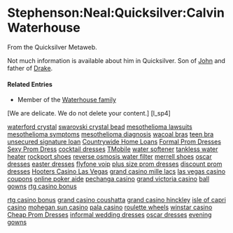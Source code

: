 
# Stephenson:Neal:Quicksilver:Calvin Waterhouse

From the Quicksilver Metaweb.

Not much information is available about him in Quicksilver. Son of [John](/stephenson-neal-quicksilver-john-waterhouse) and father of [Drake](/stephenson-neal-quicksilver-drake-waterhouse).

#### Related Entries



* Member of the [Waterhouse family](/stephenson-neal-quicksilver-waterhouse-family)




















[We are delicate. We do not delete your content.]
[l\_sp4]


[waterford crystal](/http-www-buddyprofile-com-viewprofile-php-username-waterfordcrystal)
[swarovski crystal bead](/http-www-buddyprofile-com-viewprofile-php-username-swarovskicrystal)
[mesothelioma lawsuits](/http-www-buddyprofile-com-viewprofile-php-username-mesotheliomalawsuits)
[mesothelioma symptoms](/http-www-buddyprofile-com-viewprofile-php-username-mesotheliomasymptoms)
[mesothelioma diagnosis](/http-www-buddyprofile-com-viewprofile-php-username-mesotheliomadiag)
[wacoal bras](/http-www-buddyprofile-com-viewprofile-php-username-wacoalbras)
[teen bra](/http-www-buddyprofile-com-viewprofile-php-username-teenbra)
[unsecured signature loan](/http-www-buddyprofile-com-viewprofile-php-username-unsecuredloan)
[Countrywide Home Loans](/http-www-buddyprofile-com-viewprofile-php-username-homeloans)
[Formal Prom Dresses](/http-blog-moddingplanet-it-w-formalpromdresses)
[Sexy Prom Dress](/http-blog-moddingplanet-it-w-sexypromdress)
[cocktail dresses](/http-blog-moddingplanet-it-w-cocktaildresses)
[TMobile](/http-www-buddyprofile-com-viewprofile-php-username-telmobile)
[water softener](/http-www-buddyprofile-com-viewprofile-php-username-watersoftener)
[tankless water heater](/http-www-buddyprofile-com-viewprofile-php-username-tanklesswaterheater)
[rockport shoes](/http-www-buddyprofile-com-viewprofile-php-username-rockportshoes)
[reverse osmosis water filter](/http-www-buddyprofile-com-viewprofile-php-username-osmosiswaterfilter)
[merrell shoes](/http-www-buddyprofile-com-viewprofile-php-username-merrellshoes)
[oscar dresses](/http-www-buddyprofile-com-viewprofile-php-username-oscardresses)
[easter dresses](/http-www-buddyprofile-com-viewprofile-php-username-easterdresses)
[flyfone voip](/http-flyfone-blox-pl-resource-flyfonevoip-htm)
[plus size prom dresses](/http-www-buddyprofile-com-viewprofile-php-username-plussizepromdresses)
[discount prom dresses](/http-www-buddyprofile-com-viewprofile-php-username-discountpromdresses)
[Hooters Casino Las Vegas](/http-blog-moddingplanet-it-w-hooterscasinolas)
[grand casino mille lacs](/http-blog-moddingplanet-it-w-grandcasinomille)
[las vegas casino coupons](/http-blog-moddingplanet-it-w-lasvegascasino)
[online poker aide](/http-blog-moddingplanet-it-w-onlinepokeraide)
[pechanga casino](/http-www-donx-de-blog-pechangacasino)
[grand victoria casino](/http-www-donx-de-blog-grandvictoriacasino)
[ball gowns](/http-www-donx-de-blog-ballgowns)
[rtg casino bonus](/http-www-privetparis-com-blog-rtgcasinobonus)

[rtg casino bonus](/http-blog-moddingplanet-it-w-rtgcasinobonus)
[grand casino coushatta](/http-blog-moddingplanet-it-w-grandcasinocoushat)
[grand casino hinckley](/http-blog-moddingplanet-it-w-grandcasinohinckle)
[isle of capri casino](/http-blog-moddingplanet-it-w-isleofcapricasino)
[mohegan sun casino](/http-blog-moddingplanet-it-w-mohegansuncasino)
[pala casino](/http-blog-moddingplanet-it-w-palacasino)
[roulette wheels](/http-blog-moddingplanet-it-w-roulettewheels)
[winstar casino](/http-blog-moddingplanet-it-w-winstarcasino)
[Cheap Prom Dresses](/http-blog-moddingplanet-it-w-cheappromdresses)
[informal wedding dresses](/http-blog-moddingplanet-it-w-informalweddingdre)
[oscar dresses](/http-blog-moddingplanet-it-w-oscardresses)
[evening gowns](/http-blog-moddingplanet-it-w-eveninggowns)
